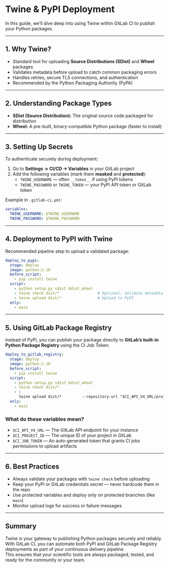 # Twine & PyPI Deployment

In this guide, we'll dive deep into using Twine within GitLab CI to publish your Python packages.

---

## 1. Why Twine?

- Standard tool for uploading **Source Distributions (SDist)** and **Wheel** packages  
- Validates metadata before upload to catch common packaging errors  
- Handles retries, secure TLS connections, and authentication  
- Recommended by the Python Packaging Authority (PyPA)  

---

## 2. Understanding Package Types

- **SDist (Source Distribution):** The original source code packaged for distribution  
- **Wheel:** A pre-built, binary-compatible Python package (faster to install)  

---

## 3. Setting Up Secrets

To authenticate securely during deployment:

1. Go to **Settings → CI/CD → Variables** in your GitLab project  
2. Add the following variables (mark them **masked** and **protected**):  
   - `TWINE_USERNAME` — often `__token__` if using PyPI tokens  
   - `TWINE_PASSWORD` or `TWINE_TOKEN` — your PyPI API token or GitLab token  

Example in `.gitlab-ci.yml`:

```yaml
variables:
  TWINE_USERNAME: $TWINE_USERNAME
  TWINE_PASSWORD: $TWINE_PASSWORD
```

---

## 4. Deployment to PyPI with Twine

Recommended pipeline step to upload a validated package:

```yaml
deploy_to_pypi:
  stage: deploy
  image: python:3.10
  before_script:
    - pip install twine
  script:
    - python setup.py sdist bdist_wheel
    - twine check dist/*                 # Optional: Validate metadata before upload
    - twine upload dist/*                # Upload to PyPI
  only:
    - main
```

---

## 5. Using GitLab Package Registry

Instead of PyPI, you can publish your package directly to **GitLab’s built-in Python Package Registry** using the CI Job Token:

```yaml
deploy_to_gitlab_registry:
  stage: deploy
  image: python:3.10
  before_script:
    - pip install twine
  script:
    - python setup.py sdist bdist_wheel
    - twine check dist/*
    - |
      twine upload dist/*         --repository-url "$CI_API_V4_URL/projects/$CI_PROJECT_ID/packages/pypi"         --username "gitlab-ci-token"         --password "$CI_JOB_TOKEN"
  only:
    - main
```

### What do these variables mean?
- `$CI_API_V4_URL` — The GitLab API endpoint for your instance  
- `$CI_PROJECT_ID` — The unique ID of your project in GitLab  
- `$CI_JOB_TOKEN` — An auto-generated token that grants CI jobs permissions to upload artifacts  

---

## 6. Best Practices

- Always validate your packages with `twine check` before uploading  
- Keep your PyPI or GitLab credentials secret — never hardcode them in the repo  
- Use protected variables and deploy only on protected branches (like `main`)  
- Monitor upload logs for success or failure messages  

---

## Summary

Twine is your gateway to publishing Python packages securely and reliably.  
With GitLab CI, you can automate both PyPI and GitLab Package Registry deployments as part of your continuous delivery pipeline.  
This ensures that your scientific tools are always packaged, tested, and ready for the community or your team.
